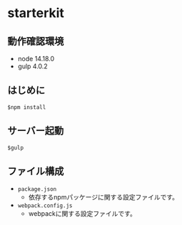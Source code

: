 # starterkit
## 動作確認環境
* node 14.18.0
* gulp 4.0.2

## はじめに
```
$npm install
```
## サーバー起動
```
$gulp
```
## ファイル構成
* `package.json`
  * 依存するnpmパッケージに関する設定ファイルです。
* `webpack.config.js`
  * webpackに関する設定ファイルです。

